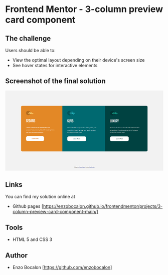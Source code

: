 # Frontend Mentor - 3-column preview card component

## The challenge

Users should be able to:

- View the optimal layout depending on their device's screen size
- See hover states for interactive elements

## Screenshot of the final solution

<img src="./images/finalsolution.png">

## Links

You can find my solution online at 

- Github pages [https://enzobocalon.github.io/frontendmentor/projects/3-column-preview-card-component-main/]

## Tools

- HTML 5 and CSS 3

## Author

- Enzo Bocalon [https://github.com/enzobocalon]
